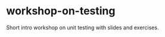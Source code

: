 workshop-on-testing
===================

Short intro workshop on unit testing with slides and exercises.

